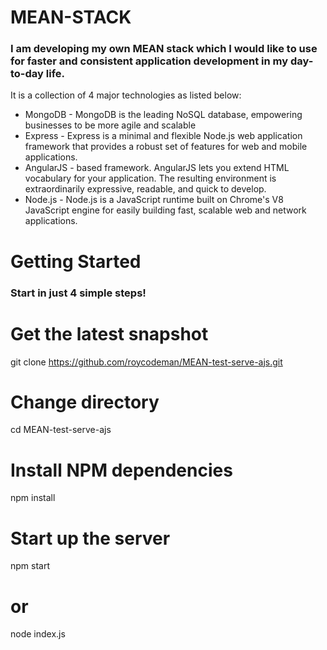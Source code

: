# MEAN-STACK
### I am developing my own MEAN stack which I would like to use for faster and consistent application development in my day-to-day life. 

It is a collection of 4 major technologies as listed below:

* MongoDB - MongoDB is the leading NoSQL database, empowering businesses to be more agile and scalable
* Express - Express is a minimal and flexible Node.js web application framework that provides a robust set of features for web and mobile applications.
* AngularJS - based framework. AngularJS lets you extend HTML vocabulary for your application. The resulting environment is extraordinarily expressive, readable, and quick to develop.
* Node.js - Node.js is a JavaScript runtime built on Chrome's V8 JavaScript engine for easily building fast, scalable web and network applications.

# Getting Started
### Start in just 4 simple steps!

# Get the latest snapshot
git clone https://github.com/roycodeman/MEAN-test-serve-ajs.git

# Change directory
cd MEAN-test-serve-ajs

# Install NPM dependencies
npm install

# Start up the server
npm start
# or
node index.js